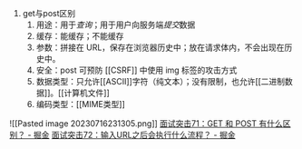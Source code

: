 1. get与post区别
	1. 用途：用于*查询*；用于用户向服务端*提交*数据
	2. 缓存：能缓存；不能缓存
	3. 参数：拼接在 URL，保存在浏览器历史中；放在请求体内，不会出现在历史中。
	4. 安全：post 可预防 [[CSRF]] 中使用 img 标签的攻击方式
	5. 数据类型：只允许[[ASCII]]字符（纯文本）；没有限制，也允许[[二进制数据]]。[[计算机文件]] 
	6. 编码类型：[[MIME类型]] 

![[Pasted image 20230716231305.png]] 
[面试突击71：GET 和 POST 有什么区别？ - 掘金](https://juejin.cn/post/7127443645073981476) 
[面试突击72：输入URL之后会执行什么流程？ - 掘金](https://juejin.cn/post/7129308282774093832#heading-0) 